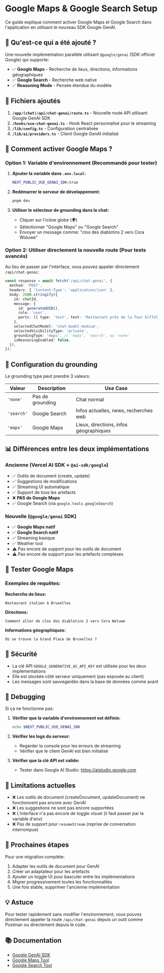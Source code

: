 # Google Maps & Google Search Setup

Ce guide explique comment activer Google Maps et Google Search dans l'application en utilisant le nouveau SDK Google GenAI.

## 🎯 Qu'est-ce qui a été ajouté ?

Une nouvelle implémentation parallèle utilisant `@google/genai` (SDK officiel Google) qui supporte:
- ✅ **Google Maps** - Recherche de lieux, directions, informations géographiques
- ✅ **Google Search** - Recherche web native
- ✅ **Reasoning Mode** - Pensée étendue du modèle

## 📁 Fichiers ajoutés

1. **`/app/(chat)/api/chat-genai/route.ts`** - Nouvelle route API utilisant Google GenAI SDK
2. **`/hooks/use-chat-genai.ts`** - Hook React personnalisé pour le streaming
3. **`/lib/config.ts`** - Configuration centralisée
4. **`/lib/ai/providers.ts`** - Client Google GenAI initialisé

## 🚀 Comment activer Google Maps ?

### Option 1: Variable d'environnement (Recommandé pour tester)

1. **Ajouter la variable dans `.env.local`:**
   ```bash
   NEXT_PUBLIC_USE_GENAI_SDK=true
   ```

2. **Redémarrer le serveur de développement:**
   ```bash
   pnpm dev
   ```

3. **Utiliser le sélecteur de grounding dans le chat:**
   - Cliquer sur l'icône globe (🌍)
   - Sélectionner "Google Maps" ou "Google Search"
   - Envoyer un message comme: "clos des diablotins 2 vers Cora Woluwe"

### Option 2: Utiliser directement la nouvelle route (Pour tests avancés)

Au lieu de passer par l'interface, vous pouvez appeler directement `/api/chat-genai`:

```typescript
const response = await fetch('/api/chat-genai', {
  method: 'POST',
  headers: { 'Content-Type': 'application/json' },
  body: JSON.stringify({
    id: chatId,
    message: {
      id: generateUUID(),
      role: 'user',
      parts: [{ type: 'text', text: 'Restaurant près de la Tour Eiffel' }],
    },
    selectedChatModel: 'chat-model-medium',
    selectedVisibilityType: 'private',
    groundingType: 'maps', // 'maps', 'search', ou 'none'
    isReasoningEnabled: false,
  }),
});
```

## 🔧 Configuration du grounding

Le grounding type peut prendre 3 valeurs:

| Valeur | Description | Use Case |
|--------|-------------|----------|
| `'none'` | Pas de grounding | Chat normal |
| `'search'` | Google Search | Infos actuelles, news, recherches web |
| `'maps'` | Google Maps | Lieux, directions, infos géographiques |

## 📊 Différences entre les deux implémentations

### Ancienne (Vercel AI SDK + `@ai-sdk/google`)
- ✅ Outils de document (create, update)
- ✅ Suggestions de modifications
- ✅ Streaming UI automatique
- ✅ Support de tous les artefacts
- ❌ **PAS de Google Maps**
- ✅ Google Search (via `google.tools.googleSearch`)

### Nouvelle (`@google/genai` SDK)
- ✅ **Google Maps natif**
- ✅ **Google Search natif**
- ✅ Streaming basique
- ✅ Weather tool
- ⚠️ Pas encore de support pour les outils de document
- ⚠️ Pas encore de support pour les artefacts complexes

## 🧪 Tester Google Maps

### Exemples de requêtes:

**Recherche de lieux:**
```
Restaurant italien à Bruxelles
```

**Directions:**
```
Comment aller de clos des diablotins 2 vers Cora Woluwe
```

**Informations géographiques:**
```
Où se trouve la Grand Place de Bruxelles ?
```

## 🔐 Sécurité

- La clé API `GOOGLE_GENERATIVE_AI_API_KEY` est utilisée pour les deux implémentations
- Elle est stockée côté serveur uniquement (pas exposée au client)
- Les messages sont sauvegardés dans la base de données comme avant

## 🐛 Debugging

Si ça ne fonctionne pas:

1. **Vérifier que la variable d'environnement est définie:**
   ```bash
   echo $NEXT_PUBLIC_USE_GENAI_SDK
   ```

2. **Vérifier les logs du serveur:**
   - Regarder la console pour les erreurs de streaming
   - Vérifier que le client GenAI est bien initialisé

3. **Vérifier que la clé API est valide:**
   - Tester dans Google AI Studio: https://aistudio.google.com

## 🚧 Limitations actuelles

- ❌ Les outils de document (createDocument, updateDocument) ne fonctionnent pas encore avec GenAI
- ❌ Les suggestions ne sont pas encore supportées
- ❌ L'interface n'a pas encore de toggle visuel (il faut passer par la variable d'env)
- ❌ Pas de support pour `resumeStream` (reprise de conversation interrompue)

## 📝 Prochaines étapes

Pour une migration complète:

1. Adapter les outils de document pour GenAI
2. Créer un adaptateur pour les artefacts
3. Ajouter un toggle UI pour basculer entre les implémentations
4. Migrer progressivement toutes les fonctionnalités
5. Une fois stable, supprimer l'ancienne implémentation

## 💡 Astuce

Pour tester rapidement sans modifier l'environnement, vous pouvez directement appeler la route `/api/chat-genai` depuis un outil comme Postman ou directement depuis le code.

## 📚 Documentation

- [Google GenAI SDK](https://ai.google.dev/)
- [Google Maps Tool](https://ai.google.dev/gemini-api/docs/google-maps)
- [Google Search Tool](https://ai.google.dev/gemini-api/docs/google-search)
